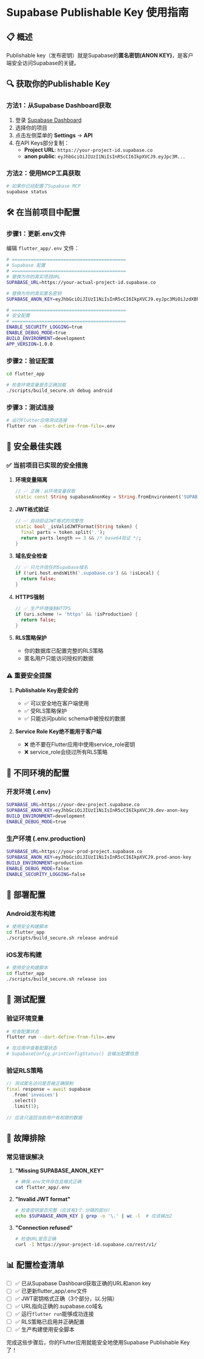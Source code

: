 # Supabase Publishable Key 使用指南

## 📋 概述

Publishable key（发布密钥）就是Supabase的**匿名密钥(ANON KEY)**，是客户端安全访问Supabase的关键。

## 🔍 获取你的Publishable Key

### 方法1：从Supabase Dashboard获取

1. 登录 [Supabase Dashboard](https://supabase.com/dashboard)
2. 选择你的项目
3. 点击左侧菜单的 **Settings** → **API**
4. 在API Keys部分复制：
   - **Project URL**: `https://your-project-id.supabase.co`
   - **anon public**: `eyJhbGciOiJIUzI1NiIsInR5cCI6IkpXVCJ9.eyJpc3M...`

### 方法2：使用MCP工具获取

```bash
# 如果你已经配置了Supabase MCP
supabase status
```

## 🛠️ 在当前项目中配置

### 步骤1：更新.env文件

编辑 `flutter_app/.env` 文件：

```bash
# ==========================================
# Supabase 配置
# ==========================================
# 替换为你的真实项目URL
SUPABASE_URL=https://your-actual-project-id.supabase.co

# 替换为你的真实匿名密钥
SUPABASE_ANON_KEY=eyJhbGciOiJIUzI1NiIsInR5cCI6IkpXVCJ9.eyJpc3MiOiJzdXBhYmFzZSIsInJlZiI6InlvdXItcHJvamVjdC1pZCIsInJvbGUiOiJhbm9uIiwiaWF0IjoxNjc4ODg4ODg4LCJleHAiOjE5OTQ0NjQ4ODh9.your-signature

# ==========================================
# 安全配置  
# ==========================================
ENABLE_SECURITY_LOGGING=true
ENABLE_DEBUG_MODE=true
BUILD_ENVIRONMENT=development
APP_VERSION=1.0.0
```

### 步骤2：验证配置

```bash
cd flutter_app

# 检查环境变量是否正确加载
./scripts/build_secure.sh debug android
```

### 步骤3：测试连接

```bash
# 运行Flutter应用测试连接
flutter run --dart-define-from-file=.env
```

## 🔐 安全最佳实践

### ✅ 当前项目已实现的安全措施

1. **环境变量隔离**
   ```dart
   // ✅ 正确：从环境变量获取
   static const String supabaseAnonKey = String.fromEnvironment('SUPABASE_ANON_KEY');
   ```

2. **JWT格式验证**
   ```dart
   // ✅ 自动验证JWT格式的完整性
   static bool _isValidJWTFormat(String token) {
     final parts = token.split('.');
     return parts.length == 3 && /* base64验证 */;
   }
   ```

3. **域名安全检查**
   ```dart
   // ✅ 只允许信任的Supabase域名
   if (!uri.host.endsWith('.supabase.co') && !isLocal) {
     return false;
   }
   ```

4. **HTTPS强制**
   ```dart
   // ✅ 生产环境强制HTTPS
   if (uri.scheme != 'https' && !isProduction) {
     return false;
   }
   ```

5. **RLS策略保护**
   - 你的数据库已配置完整的RLS策略
   - 匿名用户只能访问授权的数据

### ⚠️ 重要安全提醒

1. **Publishable Key是安全的**
   - ✅ 可以安全地在客户端使用
   - ✅ 受RLS策略保护
   - ✅ 只能访问public schema中被授权的数据

2. **Service Role Key绝不能用于客户端**
   - ❌ 绝不要在Flutter应用中使用service_role密钥
   - ❌ service_role会绕过所有RLS策略

## 📱 不同环境的配置

### 开发环境 (.env)
```bash
SUPABASE_URL=https://your-dev-project.supabase.co
SUPABASE_ANON_KEY=eyJhbGciOiJIUzI1NiIsInR5cCI6IkpXVCJ9.dev-anon-key
BUILD_ENVIRONMENT=development
ENABLE_DEBUG_MODE=true
```

### 生产环境 (.env.production)
```bash
SUPABASE_URL=https://your-prod-project.supabase.co
SUPABASE_ANON_KEY=eyJhbGciOiJIUzI1NiIsInR5cCI6IkpXVCJ9.prod-anon-key
BUILD_ENVIRONMENT=production
ENABLE_DEBUG_MODE=false
ENABLE_SECURITY_LOGGING=false
```

## 🚀 部署配置

### Android发布构建
```bash
# 使用安全构建脚本
cd flutter_app
./scripts/build_secure.sh release android
```

### iOS发布构建
```bash
# 使用安全构建脚本
cd flutter_app
./scripts/build_secure.sh release ios
```

## 🧪 测试配置

### 验证环境变量
```bash
# 检查配置状态
flutter run --dart-define-from-file=.env

# 在应用中查看配置状态
# SupabaseConfig.printConfigStatus() 会输出配置信息
```

### 验证RLS策略
```dart
// 测试匿名访问是否被正确限制
final response = await supabase
  .from('invoices')
  .select()
  .limit(1);
  
// 应该只返回当前用户有权限的数据
```

## 🔧 故障排除

### 常见错误解决

1. **"Missing SUPABASE_ANON_KEY"**
   ```bash
   # 确保.env文件存在且格式正确
   cat flutter_app/.env
   ```

2. **"Invalid JWT format"**
   ```bash
   # 检查密钥是否完整（应该有3个.分隔的部分）
   echo $SUPABASE_ANON_KEY | grep -o '\.' | wc -l  # 应该输出2
   ```

3. **"Connection refused"**
   ```bash
   # 检查URL是否正确
   curl -I https://your-project-id.supabase.co/rest/v1/
   ```

## 📊 配置检查清单

- [ ] ✅ 已从Supabase Dashboard获取正确的URL和anon key
- [ ] ✅ 已更新flutter_app/.env文件
- [ ] ✅ JWT密钥格式正确（3个部分，以.分隔）
- [ ] ✅ URL指向正确的.supabase.co域名
- [ ] ✅ 运行`flutter run`能够成功连接
- [ ] ✅ RLS策略已启用并正确配置
- [ ] ✅ 生产构建使用安全脚本

完成这些步骤后，你的Flutter应用就能安全地使用Supabase Publishable Key了！